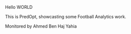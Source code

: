 Hello WORLD

This is PredOpt, showcasting some Football Analytics work.


Monitored by Ahmed Ben Haj Yahia